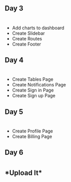 <h2>
    Day 3
</h2>

#

<ul>
    <li>Add charts to dashboard</li>
    <li>Create Slidebar</li>
    <li>Create Routes</li>
    <li>Create Footer</li>
</ul>

<h2>
    Day 4
</h2>

#

<ul>
    <li>Create Tables Page</li>
    <li>Create Notifications Page</li>
    <li>Create Sign in Page</li>
    <li>Create Sign up Page</li>
</ul>

<h2>
    Day 5
</h2>

#

<ul>
    <li>Create Profile Page</li>
    <li>Create Billing Page</li>
</ul>

<h2>
    Day 6
</h2>

#

<h2>
    *Upload It*
</h2>